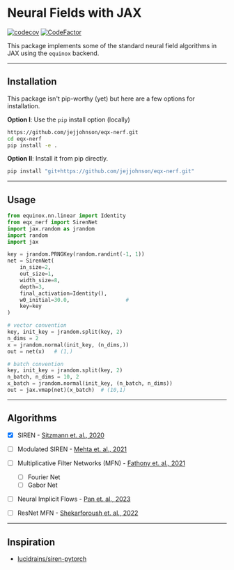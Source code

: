 # Neural Fields with JAX 

[![codecov](https://codecov.io/gh/jejjohnson/eqx-nerf/branch/master/graph/badge.svg?token=DM1DRDASU2)](https://codecov.io/gh/jejjohnson/eqx-nerf)
[![CodeFactor](https://www.codefactor.io/repository/github/jejjohnson/eqx-nerf/badge)](https://www.codefactor.io/repository/github/jejjohnson/eqx-nerf)

This package implements some of the standard neural field algorithms in JAX using the `equinox` backend.


---
## Installation

This package isn't pip-worthy (yet) but here are a few options for installation.

**Option I**: Use the `pip` install option (locally)

```bash
https://github.com/jejjohnson/eqx-nerf.git
cd eqx-nerf
pip install -e .
```

**Option II**: Install it from pip directly.

```bash
pip install "git+https://github.com/jejjohnson/eqx-nerf.git"
```

---
## Usage

```python
from equinox.nn.linear import Identity
from eqx_nerf import SirenNet
import jax.random as jrandom
import random
import jax

key = jrandom.PRNGKey(random.randint(-1, 1))
net = SirenNet(
    in_size=2,
    out_size=1,
    width_size=8,
    depth=3,
    final_activation=Identity(),
    w0_initial=30.0,                  # 
    key=key
)

# vector convention
key, init_key = jrandom.split(key, 2)
n_dims = 2
x = jrandom.normal(init_key, (n_dims,))
out = net(x)   # (1,)

# batch convention
key, init_key = jrandom.split(key, 2)
n_batch, n_dims = 10, 2
x_batch = jrandom.normal(init_key, (n_batch, n_dims))
out = jax.vmap(net)(x_batch)  # (10,1)
```

---
## Algorithms

* [x] SIREN - [Sitzmann et. al., 2020](https://www.vincentsitzmann.com/siren/)
* [ ] Modulated SIREN - [Mehta et. al., 2021](https://arxiv.org/abs/2104.03960)
* [ ] Multiplicative Filter Networks (MFN) - [Fathony et. al., 2021](https://github.com/boschresearch/multiplicative-filter-networks)
    * [ ] Fourier Net
    * [ ] Gabor Net
* [ ] Neural Implicit Flows - [Pan et. al., 2023](https://arxiv.org/abs/2204.03216)
* [ ] ResNet MFN - [Shekarforoush et. al., 2022](https://shekshaa.github.io/ResidualMFN/)


---
## Inspiration

* [lucidrains/siren-pytorch](https://github.com/lucidrains/siren-pytorch/tree/master)
